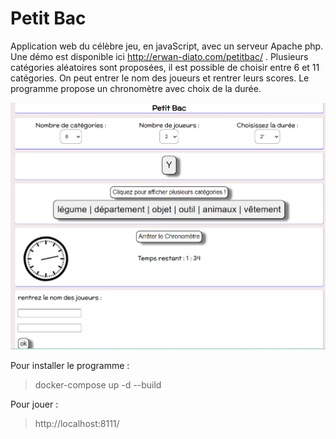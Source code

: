 # Petit Bac 

Application web du célèbre jeu, en javaScript, avec un serveur Apache php.
Une démo est disponible ici http://erwan-diato.com/petitbac/ .
Plusieurs catégories aléatoires sont proposées, il est possible de choisir entre 6 et 11 catégories. 
On peut entrer le nom des joueurs et rentrer leurs scores. Le programme propose un chronomètre avec choix de la durée.

![petitbac](petitbac.png)

Pour installer le programme :

> docker-compose up -d --build 

Pour jouer : 

> http://localhost:8111/ 

